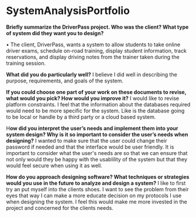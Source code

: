# SystemAnalysisPortfolio
**Briefly summarize the DriverPass project. Who was the client? What type of system did they want you to design?**

•	The client, DriverPass, wants a system to allow students to take online driver exams, schedule on-road training, display student information, track reservations, and display driving notes from the trainer taken during the training session.

**What did you do particularly well?**
I believe I did well in describing the purpose, requirements, and goals of the system.

**If you could choose one part of your work on these documents to revise, what would you pick? How would you improve it?**
I would like to revise platform constraints. I feel that the information about the databases required would need to be more specific for the system. Like is the database going to be local or handle by a third party or a cloud based system.

H**ow did you interpret the user’s needs and implement them into your system design? Why is it so important to consider the user’s needs when designing?**
I wanted to make sure that the user could change their password if needed and that the interface would be user friendly. It is important to consider what the user's needs are so that we can ensure that not only would they be happy with the usablility of the system but that they would feel secure when using it as well.

**How do you approach designing software? What techniques or strategies would you use in the future to analyze and design a system?**
I like to first try an put myself into the clients shoes. I want to see the problem from their eyes that way I can make a more educate decision on my protocols I use when designing the system. I feel this would make me more invested in the project and concerned for the clients needs.
